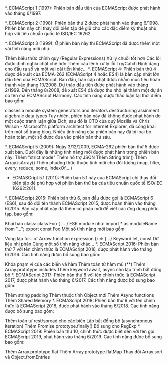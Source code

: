  *. ECMAScript 1 (1997): 
Phiên bản đầu tiên của ECMAScript được phát hành vào tháng 6/1997.

*. ECMAScript 2 (1998):
Phiên bản thứ 2 được phát hành vào tháng 6/1998. Phiên bản này chỉ thay đổi biên tập để giữ cho các đặc điểm kỹ thuật phù hợp với tiêu chuẩn quốc tế ISO/IEC 16262

*. ECMAScript 3 (1999):
Ở phiên bản này thì ECMAScript đã được thêm một vài tính năng mới như:

Thêm biểu thức chính quy (Regular Expressions)
Xử lý chuỗi tốt hơn
Các lỗi được định nghĩa chặt chẽ hơn
Thêm câu lệnh xử lý lỗi Try/Catch
Định dạng cho đầu ra số và một vài cải tiến khác...
*. ECMAScript 4:
Phiên bản thứ 4 được đề xuất của ECMA-262 (ECMAScript 4 hoặc ES4) là bản cập nhật lớn đầu tiên của ECMAScript. Ban đầu, bản cập nhật được nhắm mục tiêu hoàn thành vào tháng 10/2008. Dự thảo đầu tiên được phát hành vào tháng 2/1999. Đến tháng 8/2008, đề xuất ES4 đã được thu nhỏ lại thành một dự án có tên mã ECMAScript Harmony. Các tính năng được thảo luận tại thời điểm bao gồm:

classes
a module system
generators and iterators
destructuring assinment
algebraic data types
Tuy nhiên, phiên bản này đã không được phát hành do một cuộc tranh luận giữa Eich, sau đó là CTO của quỹ Mozilla và Chris Wilson -  Microsoft's platform architect for Internet Explorer, đã công khai trên một số trang blog. Nhiều tính năng của phiên bản này đã bị loại bỏ hoàn toàn, một số được đưa vào phiên bản thứ sáu.

*. ECMAScript 5 (2009):
Ngày 3/12/2009, ECMA-262 phiên bản thứ 5 được xuất bản. Dưới đây là những tính năng mới được phát hành trong phiên bản này:
Thêm "strict mode"
Thêm hỗ trợ JSON
Thêm String.trim()
Thêm Array.isArray()
Thêm phương thức thuộc tính mới cho đối tượng (map, filter, every, reduce, some, indexOf,...)
* ECMASCript 5.1 (2011):
Phiên bản 5.1 này của ECMAScript chỉ thay đổi biên tập đẻ phù hợp với phiên bản thứ ba của tiêu chuẩn quốc tế ISO/IEC 16262:2011.

*. ECMAScript 2015:
Phiên bản thứ 6, ban đầu được gọi là ECMAScript 6 (ES6), sau đó đổi tên thành ECMAScript 2015, được hoàn thiện vào tháng 6/2015. Bản cập nhật này đã thêm cú pháp mới để viết các ứng dụng phức tạp, bao gồm:

Khai báo class:
class Foo { ... }
ES6 module như:
import * as moduleName from "..."; export const Foo
Một số tính năng mới bao gồm: 

Vòng lặp for...of
Arrow function expression
() => {...}​
Keyword let, const
Dữ liệu nhị phân
Cùng một số tính năng khác...
*. ECMAScript 2016:
Phiên bản thứ 7 với tên chính thức là ECMAScript 2016, được phát hành vào tháng 6/2016. Các tính năng được bổ sung bao gồm:

Khóa phạm vi của các biến và hàm
Thêm toán tử hàm mũ (**)
Thêm Array.prototype.includes
Thêm keyword await, async cho lập trình bất đồng bộ
*. ECMAScript 2017:
Phiên bản thứ 8 với tên chính thức là ECMAScript 2017, được phát hành vào tháng 6/2017. Các tính năng được bổ sung bao gồm:

Thêm string padding
Thêm thuộc tính Object mới
Thêm Async functions
Thêm Shared Memory
*. ECMAScript 2018:
Phiên bản thứ 9 với tên chính thức là ECMAScript 2018, được phát hành vào tháng 6/2018. Các tính năng được bổ sung bao gồm:

Thêm toán tử rest/spread cho các biến
Lặp bất đồng bộ (asynchronous iteration)
Thêm Promise.prototype.finally()
Bổ sung cho RegExp
*. ECMAScript 2019:
Phiên bản thứ 10, chính  thức được biết đến với tên gọi ECMAScript 2019, phát hành vào tháng 6/2019. Các tính năng được bổ sung bao gồm:

Thêm Array.prototype.flat
Thêm Array.prototype.flatMap
Thay đổi Array.sort và Object.fromEntries